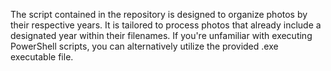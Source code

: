 The script contained in the repository is designed to organize photos by their respective years. It is tailored to process photos that already include a designated year within their filenames. If you're unfamiliar with executing PowerShell scripts, you can alternatively utilize the provided .exe executable file.